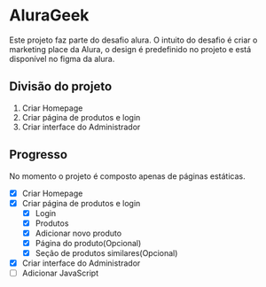 # AluraGeek
Este projeto faz parte do desafio alura. O intuito do desafio é criar o marketing place da Alura, o design é predefinido no projeto e está disponível no figma da alura.

## Divisão do projeto
1. Criar Homepage
2. Criar página de produtos e login
3. Criar interface do Administrador

## Progresso

No momento o projeto é composto apenas de páginas estáticas.

- [x] Criar Homepage
- [x] Criar página de produtos e login
    - [x] Login
    - [x] Produtos
    - [x] Adicionar novo produto
    - [x] Página do produto(Opcional)
    - [x] Seção de produtos similares(Opcional)
- [x] Criar interface do Administrador
- [ ] Adicionar JavaScript